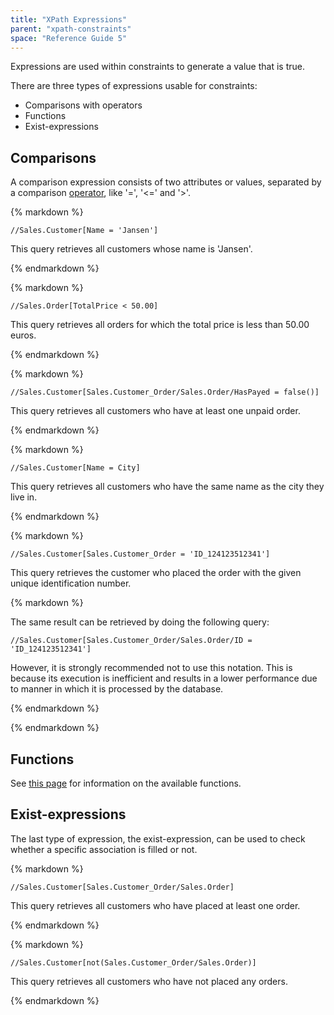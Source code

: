 ```yaml
---
title: "XPath Expressions"
parent: "xpath-constraints"
space: "Reference Guide 5"
---
```



Expressions are used within constraints to generate a value that is true.

There are three types of expressions usable for constraints:

*   Comparisons with operators
*   Functions
*   Exist-expressions

## Comparisons

A comparison expression consists of two attributes or values, separated by a comparison [operator](xpath-operators), like '=', '<=' and '>'.

<div class="alert alert-info">{% markdown %}

```
//Sales.Customer[Name = 'Jansen']
```

This query retrieves all customers whose name is 'Jansen'.

{% endmarkdown %}</div><div class="alert alert-info">{% markdown %}

```
//Sales.Order[TotalPrice < 50.00]
```

This query retrieves all orders for which the total price is less than 50.00 euros.

{% endmarkdown %}</div><div class="alert alert-info">{% markdown %}

```
//Sales.Customer[Sales.Customer_Order/Sales.Order/HasPayed = false()]
```

This query retrieves all customers who have at least one unpaid order.

{% endmarkdown %}</div><div class="alert alert-info">{% markdown %}

```
//Sales.Customer[Name = City]
```

This query retrieves all customers who have the same name as the city they live in.

{% endmarkdown %}</div><div class="alert alert-info">{% markdown %}

```
//Sales.Customer[Sales.Customer_Order = 'ID_124123512341']
```

This query retrieves the customer who placed the order with the given unique identification number.

<div class="alert alert-warning">{% markdown %}

The same result can be retrieved by doing the following query:

```
//Sales.Customer[Sales.Customer_Order/Sales.Order/ID = 'ID_124123512341']
```

However, it is strongly recommended not to use this notation. This is because its execution is inefficient and results in a lower performance due to manner in which it is processed by the database.

{% endmarkdown %}</div>
{% endmarkdown %}</div>

## Functions

See [this page](xpath-constraint-functions) for information on the available functions.

## Exist-expressions

The last type of expression, the exist-expression, can be used to check whether a specific association is filled or not.

<div class="alert alert-info">{% markdown %}

```
//Sales.Customer[Sales.Customer_Order/Sales.Order]
```

This query retrieves all customers who have placed at least one order.

{% endmarkdown %}</div><div class="alert alert-info">{% markdown %}

```
//Sales.Customer[not(Sales.Customer_Order/Sales.Order)]
```

This query retrieves all customers who have not placed any orders.

{% endmarkdown %}</div>
